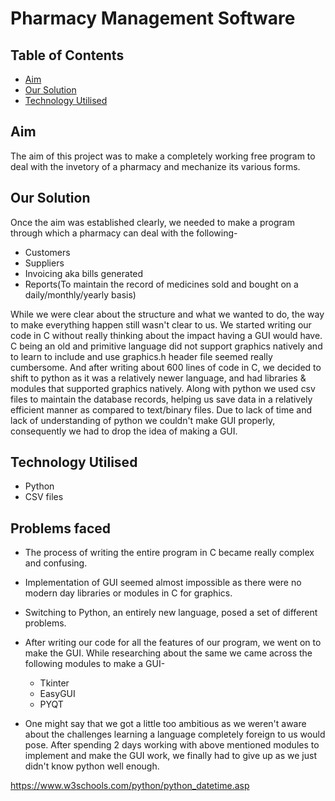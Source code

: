 # Pharmacy Management Software

## Table of Contents

* [Aim](#aim)
* [Our Solution](#our-solution)
* [Technology Utilised](#technology-utilised)

## Aim 
The aim of this project was to make a completely working free program to deal with the invetory of a pharmacy and mechanize its various forms.
## Our Solution
Once the aim was established clearly, we needed to make a program through which a pharmacy can deal with the following-
* Customers
* Suppliers
* Invoicing aka bills generated 
* Reports(To maintain the record of medicines sold and bought on a daily/monthly/yearly basis)

While we were clear about the structure and what we wanted to do, the way to make everything happen still wasn't clear to us. We started writing our code in C without really thinking about the impact having a GUI would have. C being an old and primitive language did not support graphics natively and to learn to include and use graphics.h header file seemed really cumbersome. 
And after writing about 600 lines of code in C, we decided to shift to python as it was a relatively newer language, and had libraries & modules that supported graphics natively. Along with python we used csv files to maintain the database records, helping us save data in a relatively efficient manner as compared to text/binary files.
Due to lack of time and lack of understanding of python we couldn't make GUI properly, consequently we had to drop the idea of making a GUI.

## Technology Utilised 
* Python
* CSV files
## Problems faced

* The process of writing the entire program in C became really complex and confusing.
* Implementation of GUI seemed almost impossible as there were no modern day libraries or modules in C for graphics.
* Switching to Python, an entirely new language, posed a set of different problems.
* After writing our code for all the features of our program, we went on to make the GUI. While researching about the same we came across the following modules to make a GUI-
    * Tkinter
    * EasyGUI
    * PYQT
    
* One might say that we got a little too ambitious as we weren't aware about the challenges learning a language completely foreign to us would pose. After spending 2 days working with above mentioned modules to implement and make the GUI work, we finally had to give up as we just didn't know python well enough. 


https://www.w3schools.com/python/python_datetime.asp
